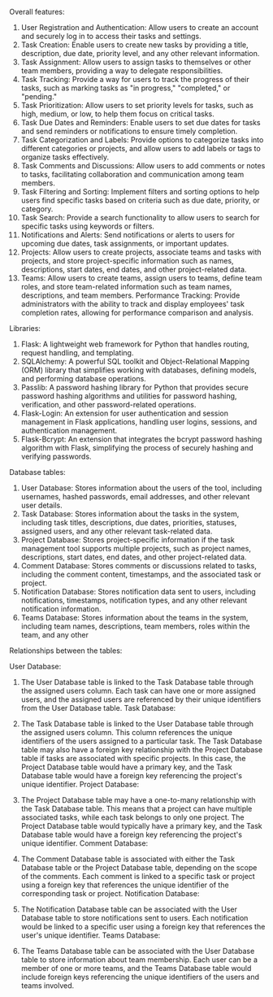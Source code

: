

Overall features:

1. User Registration and Authentication: Allow users to create an account and securely log in to access their tasks and settings.
2. Task Creation: Enable users to create new tasks by providing a title, description, due date, priority level, and any other relevant information.
3. Task Assignment: Allow users to assign tasks to themselves or other team members, providing a way to delegate responsibilities.
4. Task Tracking: Provide a way for users to track the progress of their tasks, such as marking tasks as "in progress," "completed," or "pending."
5. Task Prioritization: Allow users to set priority levels for tasks, such as high, medium, or low, to help them focus on critical tasks.
6. Task Due Dates and Reminders: Enable users to set due dates for tasks and send reminders or notifications to ensure timely completion.
7. Task Categorization and Labels: Provide options to categorize tasks into different categories or projects, and allow users to add labels or tags to organize tasks effectively.
8. Task Comments and Discussions: Allow users to add comments or notes to tasks, facilitating collaboration and communication among team members.
9. Task Filtering and Sorting: Implement filters and sorting options to help users find specific tasks based on criteria such as due date, priority, or category.
10. Task Search: Provide a search functionality to allow users to search for specific tasks using keywords or filters.
11. Notifications and Alerts: Send notifications or alerts to users for upcoming due dates, task assignments, or important updates.
12. Projects: Allow users to create projects, associate teams and tasks with projects, and store project-specific information such as names, descriptions, start dates, end dates, and other project-related data.
13. Teams: Allow users to create teams, assign users to teams, define team roles, and store team-related information such as team names, descriptions, and team members.
Performance Tracking: Provide administrators with the ability to track and display employees' task completion rates, allowing for performance comparison and analysis.

Libraries:

1. Flask: A lightweight web framework for Python that handles routing, request handling, and templating.
2. SQLAlchemy: A powerful SQL toolkit and Object-Relational Mapping (ORM) library that simplifies working with databases, defining models, and performing database operations.
3. Passlib: A password hashing library for Python that provides secure password hashing algorithms and utilities for password hashing, verification, and other password-related operations.
4. Flask-Login: An extension for user authentication and session management in Flask applications, handling user logins, sessions, and authentication management.
5. Flask-Bcrypt: An extension that integrates the bcrypt password hashing algorithm with Flask, simplifying the process of securely hashing and verifying passwords.

Database tables:

1. User Database: Stores information about the users of the tool, including usernames, hashed passwords, email addresses, and other relevant user details.
2. Task Database: Stores information about the tasks in the system, including task titles, descriptions, due dates, priorities, statuses, assigned users, and any other relevant task-related data.
3. Project Database: Stores project-specific information if the task management tool supports multiple projects, such as project names, descriptions, start dates, end dates, and other project-related data.
4. Comment Database: Stores comments or discussions related to tasks, including the comment content, timestamps, and the associated task or project.
5. Notification Database: Stores notification data sent to users, including notifications, timestamps, notification types, and any other relevant notification information.
6. Teams Database: Stores information about the teams in the system, including team names, descriptions, team members, roles within the team, and any other

Relationships between the tables:

User Database:

1. The User Database table is linked to the Task Database table through the assigned users column. Each task can have one or more assigned users, and the assigned users are referenced by their unique identifiers from the User Database table.
Task Database:

2. The Task Database table is linked to the User Database table through the assigned users column. This column references the unique identifiers of the users assigned to a particular task.
The Task Database table may also have a foreign key relationship with the Project Database table if tasks are associated with specific projects. In this case, the Project Database table would have a primary key, and the Task Database table would have a foreign key referencing the project's unique identifier.
Project Database:

3. The Project Database table may have a one-to-many relationship with the Task Database table. This means that a project can have multiple associated tasks, while each task belongs to only one project. The Project Database table would typically have a primary key, and the Task Database table would have a foreign key referencing the project's unique identifier.
Comment Database:

4. The Comment Database table is associated with either the Task Database table or the Project Database table, depending on the scope of the comments. Each comment is linked to a specific task or project using a foreign key that references the unique identifier of the corresponding task or project.
Notification Database:

5. The Notification Database table can be associated with the User Database table to store notifications sent to users. Each notification would be linked to a specific user using a foreign key that references the user's unique identifier.
Teams Database:

6. The Teams Database table can be associated with the User Database table to store information about team membership. Each user can be a member of one or more teams, and the Teams Database table would include foreign keys referencing the unique identifiers of the users and teams involved.
